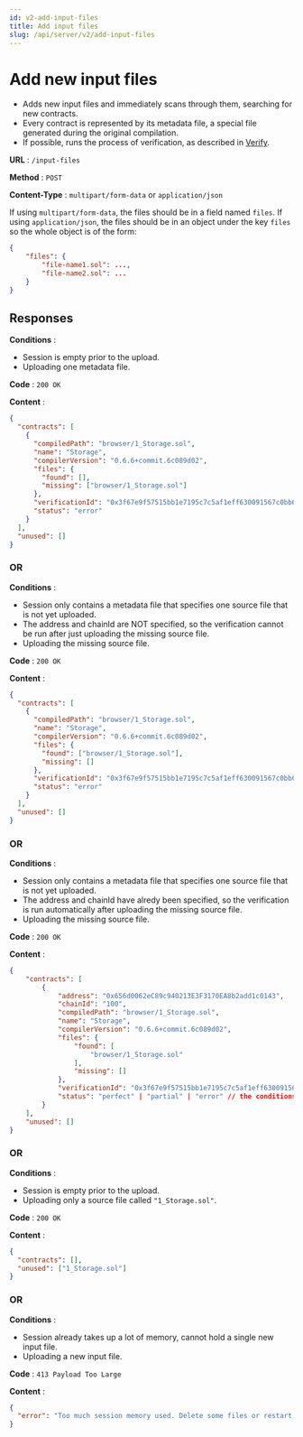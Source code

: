 ```yaml
---
id: v2-add-input-files
title: Add input files
slug: /api/server/v2/add-input-files
---
```


# Add new input files

- Adds new input files and immediately scans through them, searching for new contracts.
- Every contract is represented by its metadata file, a special file generated during the original compilation.
- If possible, runs the process of verification, as described in [Verify](/docs/api/server/v2/verify-validated).

**URL** : `/input-files`

**Method** : `POST`

**Content-Type** : `multipart/form-data` or `application/json`

If using `multipart/form-data`, the files should be in a field named `files`.
If using `application/json`, the files should be in an object under the key `files` so the whole object is of the form:

```json
{
    "files": {
        "file-name1.sol": ...,
        "file-name2.sol": ...
    }
}
```

## Responses

**Conditions** :

- Session is empty prior to the upload.
- Uploading one metadata file.

**Code** : `200 OK`

**Content** :

```json
{
  "contracts": [
    {
      "compiledPath": "browser/1_Storage.sol",
      "name": "Storage",
      "compilerVersion": "0.6.6+commit.6c089d02",
      "files": {
        "found": [],
        "missing": ["browser/1_Storage.sol"]
      },
      "verificationId": "0x3f67e9f57515bb1e7195c7c5af1eff630091567c0bb65ba3dece57a56da766fe",
      "status": "error"
    }
  ],
  "unused": []
}
```

### OR

**Conditions** :

- Session only contains a metadata file that specifies one source file that is not yet uploaded.
- The address and chainId are NOT specified, so the verification cannot be run after just uploading the missing source file.
- Uploading the missing source file.

**Code** : `200 OK`

**Content** :

```json
{
  "contracts": [
    {
      "compiledPath": "browser/1_Storage.sol",
      "name": "Storage",
      "compilerVersion": "0.6.6+commit.6c089d02",
      "files": {
        "found": ["browser/1_Storage.sol"],
        "missing": []
      },
      "verificationId": "0x3f67e9f57515bb1e7195c7c5af1eff630091567c0bb65ba3dece57a56da766fe",
      "status": "error"
    }
  ],
  "unused": []
}
```

### OR

**Conditions** :

- Session only contains a metadata file that specifies one source file that is not yet uploaded.
- The address and chainId have alredy been specified, so the verification is run automatically after uploading the missing source file.
- Uploading the missing source file.

**Code** : `200 OK`

**Content** :

```json
{
    "contracts": [
        {
            "address": "0x656d0062eC89c940213E3F3170EA8b2add1c0143",
            "chainId": "100",
            "compiledPath": "browser/1_Storage.sol",
            "name": "Storage",
            "compilerVersion": "0.6.6+commit.6c089d02",
            "files": {
                "found": [
                    "browser/1_Storage.sol"
                ],
                "missing": []
            },
            "verificationId": "0x3f67e9f57515bb1e7195c7c5af1eff630091567c0bb65ba3dece57a56da766fe",
            "status": "perfect" | "partial" | "error" // the conditions for each outcome are described in the `status` section of exchange-object.md
        }
    ],
    "unused": []
}
```

### OR

**Conditions** :

- Session is empty prior to the upload.
- Uploading only a source file called `"1_Storage.sol"`.

**Code** : `200 OK`

**Content** :

```json
{
  "contracts": [],
  "unused": ["1_Storage.sol"]
}
```

### OR

**Conditions** :

- Session already takes up a lot of memory, cannot hold a single new input file.
- Uploading a new input file.

**Code** : `413 Payload Too Large`

**Content** :

```json
{
  "error": "Too much session memory used. Delete some files or restart the session."
}
```
